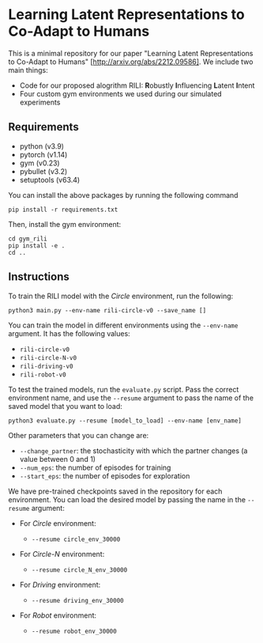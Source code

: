 # Learning Latent Representations to Co-Adapt to Humans

This is a minimal repository for our paper "Learning Latent Representations to Co-Adapt to Humans" [http://arxiv.org/abs/2212.09586]. We include two main things:
- Code for our proposed alogrithm RILI: **R**obustly **I**nfluencing **L**atent **I**ntent
- Four custom gym environments we used during our simulated experiments

## Requirements
- python (v3.9)
- pytorch (v1.14)
- gym (v0.23)
- pybullet (v3.2)
- setuptools (v63.4)

You can install the above packages by running the following command

`
pip install -r requirements.txt
`

Then, install the gym environment:

```
cd gym_rili
pip install -e .
cd ..
```

## Instructions
To train the RILI model with the _Circle_ environment, run the following:

`python3 main.py --env-name rili-circle-v0 --save_name []`

You can train the model in different environments using the `--env-name` argument. It has the following
values:

- `rili-circle-v0`
- `rili-circle-N-v0`
- `rili-driving-v0`
- `rili-robot-v0`

To test the trained models, run the `evaluate.py` script. Pass the correct environment name, and
use the `--resume` argument to pass the name of the saved model that you want to load:

`python3 evaluate.py --resume [model_to_load] --env-name [env_name]`

Other parameters that you can change are:
- `--change_partner`: the stochasticity with which the partner changes (a value between 0 and 1) 
- `--num_eps`: the number of episodes for training
- `--start_eps`: the number of episodes for exploration

We have pre-trained checkpoints saved in the repository for each environment. You can load the desired
model by passing the name in the `--resume` argument:

- For _Circle_ environment:
  - `--resume circle_env_30000`

- For _Circle-N_ environment:
  - `--resume circle_N_env_30000`

- For _Driving_ environment:
  - `--resume driving_env_30000`

- For _Robot_ environment:
  - `--resume robot_env_30000`


